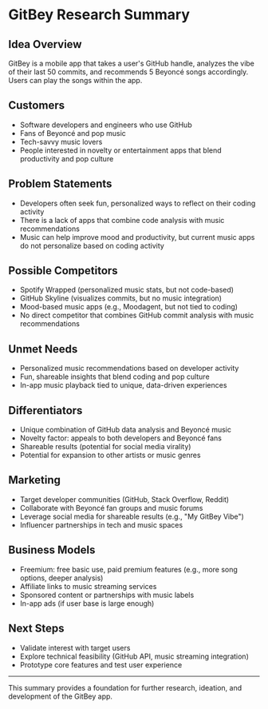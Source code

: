 # GitBey Research Summary

## Idea Overview

GitBey is a mobile app that takes a user's GitHub handle, analyzes the vibe of their last 50 commits, and recommends 5 Beyoncé songs accordingly. Users can play the songs within the app.

## Customers

- Software developers and engineers who use GitHub
- Fans of Beyoncé and pop music
- Tech-savvy music lovers
- People interested in novelty or entertainment apps that blend productivity and pop culture

## Problem Statements

- Developers often seek fun, personalized ways to reflect on their coding activity
- There is a lack of apps that combine code analysis with music recommendations
- Music can help improve mood and productivity, but current music apps do not personalize based on coding activity

## Possible Competitors

- Spotify Wrapped (personalized music stats, but not code-based)
- GitHub Skyline (visualizes commits, but no music integration)
- Mood-based music apps (e.g., Moodagent, but not tied to coding)
- No direct competitor that combines GitHub commit analysis with music recommendations

## Unmet Needs

- Personalized music recommendations based on developer activity
- Fun, shareable insights that blend coding and pop culture
- In-app music playback tied to unique, data-driven experiences

## Differentiators

- Unique combination of GitHub data analysis and Beyoncé music
- Novelty factor: appeals to both developers and Beyoncé fans
- Shareable results (potential for social media virality)
- Potential for expansion to other artists or music genres

## Marketing

- Target developer communities (GitHub, Stack Overflow, Reddit)
- Collaborate with Beyoncé fan groups and music forums
- Leverage social media for shareable results (e.g., "My GitBey Vibe")
- Influencer partnerships in tech and music spaces

## Business Models

- Freemium: free basic use, paid premium features (e.g., more song options, deeper analysis)
- Affiliate links to music streaming services
- Sponsored content or partnerships with music labels
- In-app ads (if user base is large enough)

## Next Steps

- Validate interest with target users
- Explore technical feasibility (GitHub API, music streaming integration)
- Prototype core features and test user experience

---

This summary provides a foundation for further research, ideation, and development of the GitBey app.
